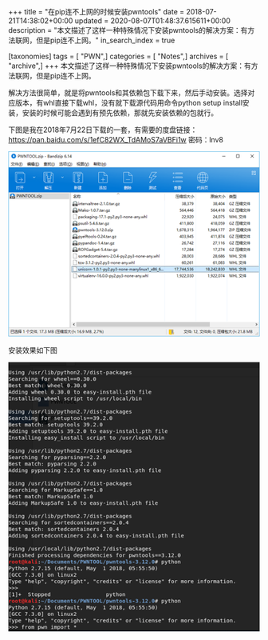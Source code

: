 +++
title = "在pip连不上网的时候安装pwntools"
date = 2018-07-21T14:38:02+00:00
updated = 2020-08-07T01:48:37.615611+00:00
description = "本文描述了这样一种特殊情况下安装pwntools的解决方案：有方法联网，但是pip连不上网。"
in_search_index = true

[taxonomies]
tags = [ "PWN",]
categories = [ "Notes",]
archives = [ "archive",]
+++
本文描述了这样一种特殊情况下安装pwntools的解决方案：有方法联网，但是pip连不上网。 

<!-- more -->

解决方法很简单，就是将pwntools和其依赖包下载下来，然后手动安装。选择对应版本，有whl直接下载whl，没有就下载源代码用命令python setup install安装，安装的时候可能会遇到有预先依赖，那就先安装依赖的包就行。 

下图是我在2018年7月22日下载的一套，有需要的度盘链接：https://pan.baidu.com/s/1efC82WX_TdAMoS7aVBFi1w 密码：lnv8

![压缩包](1532396878037.png)

安装效果如下图

![安装效果](1532397057219.png)